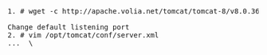 <pre>
1. # wget -c http://apache.volia.net/tomcat/tomcat-8/v8.0.36/bin/apache-tomcat-8.0.36.zip -P /opt/

Change default listening port 
2. # vim /opt/tomcat/conf/server.xml
...  \<Connector port="8585" ...
3. # /opt/tomcat/bin/catalina.sh start
4. #lsof -i: 8585
5. #
6. # 

</pre>
